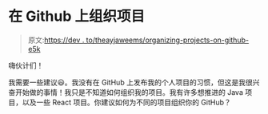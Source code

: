 # 在 Github 上组织项目

> 原文:[https://dev . to/theayjaweems/organizing-projects-on-github-e5k](https://dev.to/theayjaweems/organizing-projects-on-github-e5k)

嗨伙计们！

我需要一些建议😃。我没有在 GitHub 上发布我的个人项目的习惯，但这是我很兴奋开始做的事情！我只是不知道如何组织我的项目。我有许多想推进的 Java 项目，以及一些 React 项目。你建议如何为不同的项目组织你的 GitHub？
